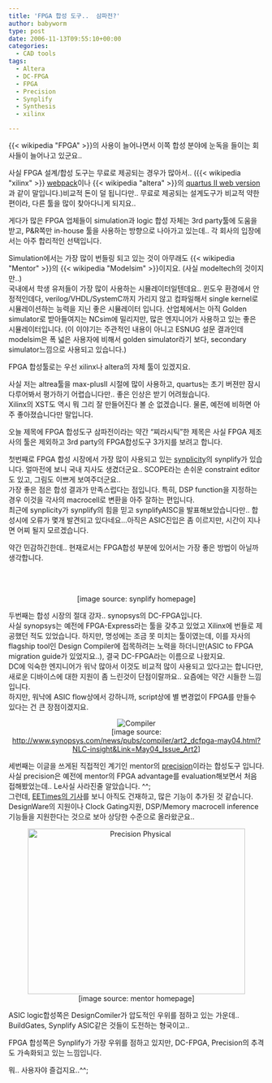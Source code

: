 ```yaml
---
title: 'FPGA 합성 도구..  삼파전?'
author: babyworm
type: post
date: 2006-11-13T09:55:10+00:00
categories:
  - CAD tools
tags:
  - Altera
  - DC-FPGA
  - FPGA
  - Precision
  - Synplify
  - Synthesis
  - xilinx

---
```

{{< wikipedia "FPGA" >}}의 사용이 늘어나면서 이쪽 합성 분야에 눈독을 들이는 회사들이 늘어나고 있군요..

사실 FPGA 설계/합성 도구는 무료로 제공되는 경우가 많아서.. ({{< wikipedia "xilinx" >}} <A href="http://www.xilinx.com/ise/logic\_design\_prod/webpack.htm" target=_blank>webpack</A>이나 {{< wikipedia "altera" >}}의 <A href="https://www.altera.com/support/software/download/altera\_design/quartus\_we/dnl-quartus\_we.jsp" target=\_blank>quartus II web version</A>과 같이 말입니다.)비교적 돈이 덜 됩니다만.. 무료로 제공되는 설계도구가 비교적 약한 편이라, 다른 툴을 많이 찾아다니게 되지요..

게다가 많은 FPGA 업체들이 simulation과 logic 합성 자체는 3rd party툴에 도움을 받고, P&R쪽만 in-house 툴을 사용하는 방향으로 나아가고 있는데.. 각 회사의 입장에서는 아주 합리적인 선택입니다. 

Simulation에서는 가장 많이 번들링 되고 있는 것이 아무래도 {{< wikipedia "Mentor" >}}의 {{< wikipedia "Modelsim" >}}이지요. (사실 modeltech의 것이지만..)<br>
국내에서 학생 유저들이 가장 많이 사용하는 시뮬레이터일텐데요.. 윈도우 환경에서 안정적인데다, verilog/VHDL/SystemC까지 가리지 않고 컴파일해서 single kernel로 시뮬레이션하는 능력을 지닌 좋은 시뮬레이터 입니다. 산업체에서는 아직 Golden simulator로 받아들여지는 NCsim에 밀리지만, 많은 엔지니어가 사용하고 있는 좋은 시뮬레이터입니다. (이 이야기는 주관적인 내용이 아니고 ESNUG 설문 결과인데 modelsim은 폭 넓은 사용자에 비해서 golden simulator라기 보다, secondary simulator느낌으로 사용되고 있습니다.)

FPGA 합성툴로는 우선 xilinx나 altera의 자체 툴이 있겠지요.

사실 저는 altrea툴을 max-plusII 시절에 많이 사용하고, quartus는 초기 버젼만 잠시 다루어봐서 평가하기 어렵습니다만.. 좋은 인상은 받기 어려웠습니다.<br>
Xilinx의 XST도 역시 뭐 그리 잘 만들어진다 볼 순 없겠습니다. 물론, 예전에 비하면 아주 좋아졌습니다만 말입니다.

오늘 제목에 FPGA 합성도구 삼파전이라는 약간 “찌라시틱”한 제목은 사실 FPGA 제조사의 툴은 제외하고 3rd party의 FPGA합성도구 3가지를 보려고 합니다. 

첫번째로 FPGA 합성 시장에서 가장 많이 사용되고 있는 <A href="http://www.synplicity.com/" target=_blank>synplicity</A>의 synplify가 있습니다. 얼마전에 보니 국내 지사도 생겼더군요.. SCOPE라는 손쉬운 constraint editor도 있고, 그림도 이쁘게 보여주더군요..<br>
가장 좋은 점은 합성 결과가 만족스럽다는 점입니다. 특히, DSP function을 지정하는 경우 이것을 각사의 macrocell로 변환을 아주 잘하는 편입니다.<br>
최근에 synplicity가 synplify의 힘을 믿고 synplifyAISC을 발표해보았습니다만.. 합성시에 오류가 몇개 발견되고 있다네요…아직은 ASIC진입은 좀 이르지만, 시간이 지나면 어찌 될지 모르겠습니다. 

약간 민감하긴한데.. 현재로서는 FPGA합성 부분에 있어서는 가장 좋은 방법이 아닐까 생각합니다. 

<TABLE cellSpacing=0 cellPadding=2 width=400 align=center border=0><br>
  
</TABLE>

<DIV style="TEXT-ALIGN: center">
  [image source: synplify homepage]
</DIV>

두번째는 합성 시장의 절대 강자.. synopsys의 DC-FPGA입니다.<br>
사실 synopsys는 예전에 FPGA-Express라는 툴을 갖추고 있었고 Xilinx에 번들로 제공했던 적도 있었습니다. 하지만, 명성에는 조금 못 미치는 툴이였는데, 이를 자사의 flagship tool인 Design Compiler에 접목하려는 노력을 하더니만(ASIC to FPGA migration guide가 있었지요..), 결국 DC-FPGA라는 이름으로 나왔지요.<br>
DC에 익숙한 엔지니어가 워낙 많아서 이것도 비교적 많이 사용되고 있다고는 합니다만, 새로운 디바이스에 대한 지원이 좀 느린것이 단점이랄까요.. 요즘에는 약간 시들한 느낌입니다.<br>
하지만, 워낙에 ASIC flow상에서 강하니까, script상에 별 변경없이 FPGA를 만들수 있다는 건 큰 장점이겠지요.<br>

<DIV style="TEXT-ALIGN: center">
  <IMG alt=Compiler hspace=0 src="https://i0.wp.com/www.synopsys.com/news/pubs/compiler/images/art3_dcfpga-fig1.jpg?w=625" border=0 data-recalc-dims="1"><br>[image source: <A href="http://www.synopsys.com/news/pubs/compiler/art2_dcfpga-may04.html?NLC-insight&Link=May04_Issue_Art2">http://www.synopsys.com/news/pubs/compiler/art2_dcfpga-may04.html?NLC-insight&Link=May04_Issue_Art2</A>]
</DIV>

세번째는 이글을 쓰게된 직접적인 계기인 mentor의 <A href="http://www.mentor.com/products/fpga\_pld/synthesis/" target=\_blank>precision</A>이라는 합성도구 입니다.<br>
사실 precision은 예전에 mentor의 FPGA advantage를 evaluation해보면서 처음 접해봤었는데.. Le사실 사라진줄 알았습니다. ^^;<br>
그런데, <A href="http://www.edadesignline.com/193700445?cid=RSSfeed\_EDAdesignline\_edadlALL" target=_blank>EETimes의 기사</A>를 보니 아직도 건재하고, 많은 기능이 추가된 것 같습니다. DesignWare의 지원이나 Clock Gating지원, DSP/Memory macrocell inference기능들을 지원한다는 것으로 보아 상당한 수준으로 올라왔군요..

<DIV style="TEXT-ALIGN: center">
  <IMG id=||CPIMAGE:626305| height=326 alt="Precision Physical" hspace=0 src="https://i0.wp.com/www.mentor.com/products/fpga_pld/synthesis/precision_synthesis/images/physical_image1.jpg?resize=428%2C326" width=428 border=0 data-recalc-dims="1"><br>[image source: mentor homepage]
</DIV>

ASIC logic합성쪽은 DesignComiler가 압도적인 우위를 점하고 있는 가운데.. BuildGates, Synplify ASIC같은 것들이 도전하는 형국이고..

FPGA 합성쪽은 Synplify가 가장 우위를 점하고 있지만, DC-FPGA, Precision의 추격도 가속화되고 있는 느낌입니다. 

뭐.. 사용자야 즐겁지요..^^;
